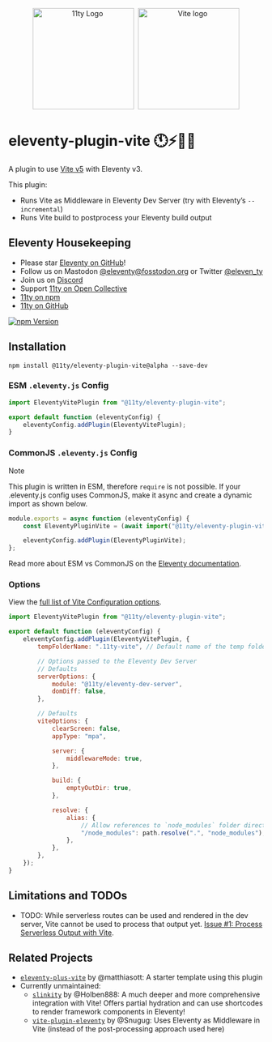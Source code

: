 <p align="center"><img src="https://www.11ty.dev/img/logo-github.svg" width="200" height="200" alt="11ty Logo">&#160;&#160;<img src="https://v1.image.11ty.dev/https%3A%2F%2Fvitejs.dev%2Flogo.svg/png/200x200/" alt="Vite logo" width="200" height="200"></p>

# eleventy-plugin-vite 🕚⚡️🎈🐀

A plugin to use [Vite v5](https://vitejs.dev/) with Eleventy v3.

This plugin:

- Runs Vite as Middleware in Eleventy Dev Server (try with Eleventy’s `--incremental`)
- Runs Vite build to postprocess your Eleventy build output

## Eleventy Housekeeping

- Please star [Eleventy on GitHub](https://github.com/11ty/eleventy/)!
- Follow us on Mastodon [@eleventy@fosstodon.org](https://fosstodon.org/@eleventy) or Twitter [@eleven_ty](https://twitter.com/eleven_ty)
- Join us on [Discord](https://www.11ty.dev/blog/discord/)
- Support [11ty on Open Collective](https://opencollective.com/11ty)
- [11ty on npm](https://www.npmjs.com/org/11ty)
- [11ty on GitHub](https://github.com/11ty)

[![npm Version](https://img.shields.io/npm/v/@11ty/eleventy-plugin-vite.svg?style=for-the-badge)](https://www.npmjs.com/package/@11ty/eleventy-plugin-vite)

## Installation

```
npm install @11ty/eleventy-plugin-vite@alpha --save-dev
```

### ESM `.eleventy.js` Config

```js
import EleventyVitePlugin from "@11ty/eleventy-plugin-vite";

export default function (eleventyConfig) {
	eleventyConfig.addPlugin(EleventyVitePlugin);
}
```

### CommonJS `.eleventy.js` Config

> [!NOTE]
> This plugin is written in ESM, therefore `require` is not possible. If your .eleventy.js config uses CommonJS, make it async and create a dynamic import as shown below.

```js
module.exports = async function (eleventyConfig) {
	const EleventyPluginVite = (await import("@11ty/eleventy-plugin-vite")).default;

	eleventyConfig.addPlugin(EleventyPluginVite);
};
```

Read more about ESM vs CommonJS on the [Eleventy documentation](https://www.11ty.dev/docs/cjs-esm/).

### Options

View the [full list of Vite Configuration options](https://vitejs.dev/config/).

```js
import EleventyVitePlugin from "@11ty/eleventy-plugin-vite";

export default function (eleventyConfig) {
	eleventyConfig.addPlugin(EleventyVitePlugin, {
		tempFolderName: ".11ty-vite", // Default name of the temp folder

		// Options passed to the Eleventy Dev Server
		// Defaults
		serverOptions: {
			module: "@11ty/eleventy-dev-server",
			domDiff: false,
		},

		// Defaults
		viteOptions: {
			clearScreen: false,
			appType: "mpa",

			server: {
				middlewareMode: true,
			},

			build: {
				emptyOutDir: true,
			},

			resolve: {
				alias: {
					// Allow references to `node_modules` folder directly
					"/node_modules": path.resolve(".", "node_modules"),
				},
			},
		},
	});
}
```

## Limitations and TODOs

- TODO: While serverless routes can be used and rendered in the dev server, Vite cannot be used to process that output yet. [Issue #1: Process Serverless Output with Vite](https://github.com/11ty/eleventy-plugin-vite/issues/1).

## Related Projects

- [`eleventy-plus-vite`](https://github.com/matthiasott/eleventy-plus-vite) by @matthiasott: A starter template using this plugin
- Currently unmaintained:
  - [`slinkity`](https://slinkity.dev/) by @Holben888: A much deeper and more comprehensive integration with Vite! Offers partial hydration and can use shortcodes to render framework components in Eleventy!
  - [`vite-plugin-eleventy`](https://www.npmjs.com/package/vite-plugin-eleventy) by @Snugug: Uses Eleventy as Middleware in Vite (instead of the post-processing approach used here)
